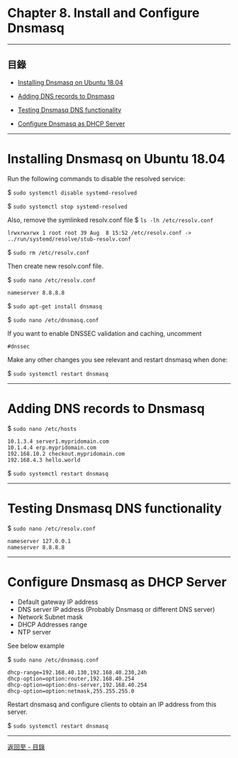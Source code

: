 # Chapter 8. Install and Configure Dnsmasq

* * * 
## 目錄
-    [Installing Dnsmasq on Ubuntu 18.04](#Step1)

-    [Adding DNS records to Dnsmasq](#Step2)

-    [Testing Dnsmasq DNS functionality](#Step3) 

-    [Configure Dnsmasq as DHCP Server](#Step4) 

* * *

<h1 id="Step 1">Installing Dnsmasq on Ubuntu 18.04</h2> 

Run the following commands to disable the resolved service:
    
$ `sudo systemctl disable systemd-resolved`

$ `sudo systemctl stop systemd-resolved`
    
Also, remove the symlinked resolv.conf file
$ `ls -lh /etc/resolv.conf `
    
    lrwxrwxrwx 1 root root 39 Aug  8 15:52 /etc/resolv.conf -> ../run/systemd/resolve/stub-resolv.conf
    
$ `sudo rm /etc/resolv.conf`

Then create new resolv.conf file.

$ `sudo nano /etc/resolv.conf`
    
    nameserver 8.8.8.8
    
$ `sudo apt-get install dnsmasq`

$ `sudo nano /etc/dnsmasq.conf`

If you want to enable DNSSEC validation and caching, uncomment
    
    #dnssec
    
Make any other changes you see relevant and restart dnsmasq when done:

$ `sudo systemctl restart dnsmasq`

---
<h1 id="Step 2">Adding DNS records to Dnsmasq</h2>

$ `sudo nano /etc/hosts`
    
    10.1.3.4 server1.mypridomain.com
    10.1.4.4 erp.mypridomain.com 
    192.168.10.2 checkout.mypridomain.com 
    192.168.4.3 hello.world
    
$ `sudo systemctl restart dnsmasq`

---
<h1 id="Step 3">Testing Dnsmasq DNS functionality</h2>

$ `sudo nano /etc/resolv.conf`

    nameserver 127.0.0.1
    nameserver 8.8.8.8

---
<h1 id="Step 4">Configure Dnsmasq as DHCP Server</h2>

* Default gateway IP address
* DNS server IP address (Probably Dnsmasq or different DNS server)
* Network Subnet mask
* DHCP Addresses range
* NTP server

See below example

$ `sudo nano /etc/dnsmasq.conf`
    
    dhcp-range=192.168.40.130,192.168.40.230,24h
    dhcp-option=option:router,192.168.40.254
    dhcp-option=option:dns-server,192.168.40.254
    dhcp-option=option:netmask,255.255.255.0

Restart dnsmasq and configure clients to obtain an IP address from this server.

$ `sudo systemctl restart dnsmasq`

---
[返回至 - 目錄](https://github.com/xuan103/Alpine_2021)